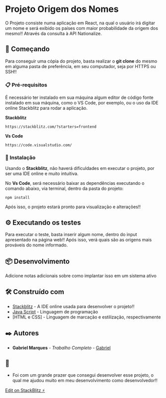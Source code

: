 # Projeto Origem dos Nomes

O Projeto consiste numa aplicação em React, na qual o usuário irá digitar um nome e será exibido os países com maior probabilidade da origem dos mesmo!! Através da consulta à API Nationalize.

## 🚀 Começando

Para conseguir uma cópia do projeto, basta realizar o **git clone** do mesmo em alguma pasta de preferência, em seu computador, seja por HTTPS ou SSH!!


### 📋 Pré-requisitos

É necessário ter instalado em sua máquina algum editor de código fonte instalado em sua máquina, como o VS Code, por exemplo, ou o uso da IDE online
Stackblitz para rodar a aplicação.

**Stackblitz**

```
https://stackblitz.com/?starters=frontend
```

**Vs Code**
```
https://code.visualstudio.com/
```

### 🔧 Instalação

Usando o **Stackblitz**, não haverá dificuldades em executar o projeto, por ser uma IDE online e muito intuitiva.

No **Vs Code**, será necessário baixar as dependências executando o comando abaixo, via terminal, dentro da pasta do projeto:

```
npm install
```
Após isso, o projeto estará pronto para visualização e alterações!!

## ⚙️ Executando os testes

Para executar o teste, basta inserir algum nome, dentro do input apresentado na página web!! Após isso, verá quais são as origens mais prováveis do nome informado.


## 📦 Desenvolvimento

Adicione notas adicionais sobre como implantar isso em um sistema ativo

## 🛠️ Construído com

* [Stackblitz](https://stackblitz.com/?starters=frontend) - A IDE online usada para desenvolver o projeto!!
* [Java Script](https://www.javascript.com/) - Linguagem de programação
* [HTML e CSS] - Linguagem de marcação e estilização, respectivamente


## ✒️ Autores


* **Gabriel Marques** - *Trabalho Completo* - [Gabriel](https://github.com/gabrielM989)


## 🎁 

* Foi com um grande prazer que consegui desenvolver esse projeto, o qual me ajudou muito em meu desenvolvimento como desenvolvedor!! 


[Edit on StackBlitz ⚡️](https://stackblitz.com/edit/react-wg7z2x)
